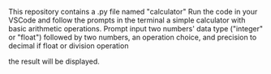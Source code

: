 This repository contains a .py file named "calculator" 
Run the code in your VSCode and follow the prompts in the terminal
a simple calculator with basic arithmetic operations. 
Prompt input two numbers' data type ("integer" or "float")
followed by two numbers, 
an operation choice,
and precision to decimal if float or division operation

the result will be displayed.
